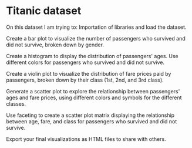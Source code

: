 # Titanic dataset

On this dataset I am trying to:
Importation of libraries and load the dataset.

Create a bar plot to visualize the number of passengers who survived and did not survive, broken down by gender.

Create a histogram to display the distribution of passengers' ages. Use different colors for passengers who survived and did not survive.

Create a violin plot to visualize the distribution of fare prices paid by passengers, broken down by their class (1st, 2nd, and 3rd class).

Generate a scatter plot to explore the relationship between passengers' ages and fare prices, using different colors and symbols for the different classes.

Use faceting to create a scatter plot matrix displaying the relationship between age, fare, and class for passengers who survived and did not survive.

Export your final visualizations as HTML files to share with others.
